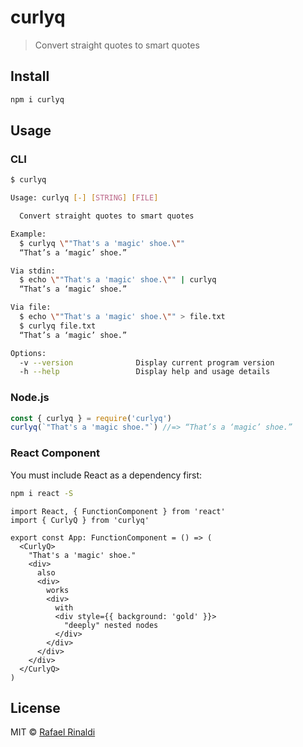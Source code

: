 # curlyq

>Convert straight quotes to smart quotes

## Install

```sh
npm i curlyq
```

## Usage

### CLI

```sh
$ curlyq

Usage: curlyq [-] [STRING] [FILE]

  Convert straight quotes to smart quotes

Example:
  $ curlyq \""That's a 'magic' shoe.\""
  “That’s a ‘magic’ shoe.”

Via stdin:
  $ echo \""That's a 'magic' shoe.\"" | curlyq
  “That’s a ‘magic’ shoe.”

Via file:
  $ echo \""That's a 'magic' shoe.\"" > file.txt
  $ curlyq file.txt
  “That’s a ‘magic’ shoe.”

Options:
  -v --version              Display current program version
  -h --help                 Display help and usage details

```

### Node.js

```ts
const { curlyq } = require('curlyq')
curlyq(`"That's a 'magic shoe."`) //=> “That’s a ‘magic’ shoe.”
```

### React Component

You must include React as a dependency first:

```sh
npm i react -S
```

```tsx
import React, { FunctionComponent } from 'react'
import { CurlyQ } from 'curlyq'

export const App: FunctionComponent = () => (
  <CurlyQ>
    "That's a 'magic' shoe."
    <div>
      also
      <div>
        works
        <div>
          with
          <div style={{ background: 'gold' }}>
            "deeply" nested nodes
          </div>
        </div>
      </div>
    </div>
  </CurlyQ>
)
```

## License

MIT © [Rafael Rinaldi](https://rinaldi.io)
